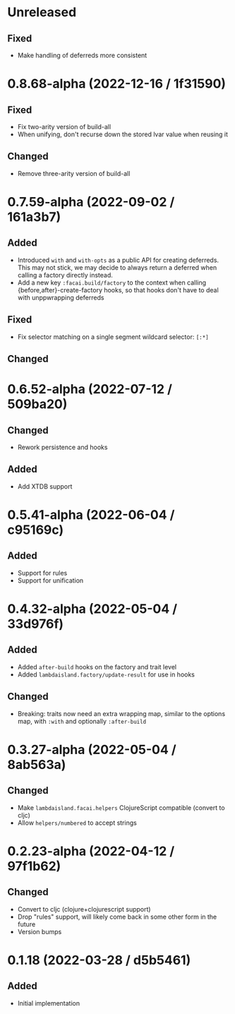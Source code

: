 # Unreleased

## Fixed

- Make handling of deferreds more consistent

# 0.8.68-alpha (2022-12-16 / 1f31590)

## Fixed

- Fix two-arity version of build-all
- When unifying, don't recurse down the stored lvar value when reusing it

## Changed

- Remove three-arity version of build-all

# 0.7.59-alpha (2022-09-02 / 161a3b7)

## Added

- Introduced `with` and `with-opts` as a public API for creating deferreds. This
  may not stick, we may decide to always return a deferred when calling a
  factory directly instead.
- Add a new key `:facai.build/factory` to the context when calling
  {before,after}-create-factory hooks, so that hooks don't have to deal with
  unppwrapping deferreds

## Fixed

- Fix selector matching on a single segment wildcard selector: `[:*]`

## Changed

# 0.6.52-alpha (2022-07-12 / 509ba20)

## Changed

- Rework persistence and hooks

## Added

- Add XTDB support

# 0.5.41-alpha (2022-06-04 / c95169c)

## Added

- Support for rules
- Support for unification

# 0.4.32-alpha (2022-05-04 / 33d976f)

## Added

- Added `after-build` hooks on the factory and trait level
- Added `lambdaisland.factory/update-result` for use in hooks

## Changed

- Breaking: traits now need an extra wrapping map, similar to the options map, with `:with` and optionally `:after-build`

# 0.3.27-alpha (2022-05-04 / 8ab563a)

## Changed

- Make `lambdaisland.facai.helpers` ClojureScript compatible (convert to cljc) 
- Allow `helpers/numbered` to accept strings

# 0.2.23-alpha (2022-04-12 / 97f1b62)

## Changed

- Convert to cljc (clojure+clojurescript support)
- Drop "rules" support, will likely come back in some other form in the future
- Version bumps

# 0.1.18 (2022-03-28 / d5b5461)

## Added

- Initial implementation
